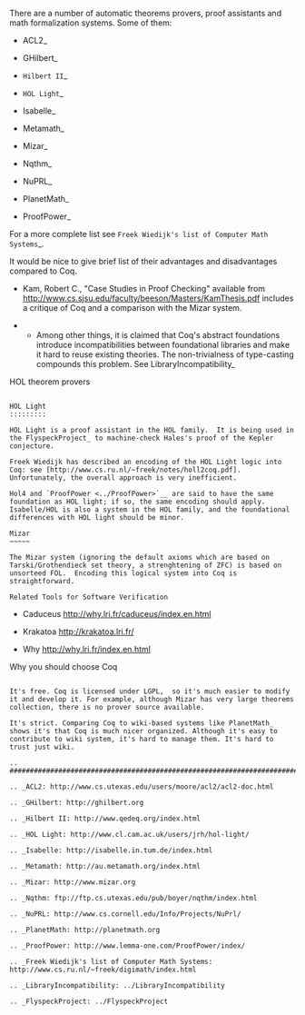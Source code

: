 There are a number of automatic theorems provers, proof assistants and math formalization systems. Some of them:

* ACL2_

* GHilbert_

* `Hilbert II`_

* `HOL Light`_

* Isabelle_

* Metamath_

* Mizar_

* Nqthm_

* NuPRL_

* PlanetMath_

* ProofPower_

For a more complete list see `Freek Wiedijk's list of Computer Math Systems`_. 

It would be nice to give brief list of their advantages and disadvantages compared to Coq. 

* Kam, Robert C., "Case Studies in Proof Checking" available from http://www.cs.sjsu.edu/faculty/beeson/Masters/KamThesis.pdf includes a critique of Coq and a comparison with the Mizar system.

* * Among other things, it is claimed that Coq's abstract foundations introduce incompatibilities between foundational libraries and make it hard to reuse existing theories.  The non-trivialness of type-casting compounds this problem.  See LibraryIncompatibility_

HOL theorem provers
~~~~~~~~~~~~~~~~~~~

HOL Light
:::::::::

HOL Light is a proof assistant in the HOL family.  It is being used in the FlyspeckProject_ to machine-check Hales's proof of the Kepler conjecture.

Freek Wiedijk has described an encoding of the HOL Light logic into Coq: see [http://www.cs.ru.nl/~freek/notes/holl2coq.pdf].  Unfortunately, the overall approach is very inefficient.

Hol4 and `ProofPower <../ProofPower>`__ are said to have the same foundation as HOL light; if so, the same encoding should apply.  Isabelle/HOL is also a system in the HOL family, and the foundational differences with HOL light should be minor.

Mizar
~~~~~

The Mizar system (ignoring the default axioms which are based on Tarski/Grothendieck set theory, a strenghtening of ZFC) is based on unsorteed FOL.  Encoding this logical system into Coq is straightforward.

Related Tools for Software Verification
~~~~~~~~~~~~~~~~~~~~~~~~~~~~~~~~~~~~~~~

* Caduceus http://why.lri.fr/caduceus/index.en.html

* Krakatoa http://krakatoa.lri.fr/

* Why http://why.lri.fr/index.en.html

Why you should choose Coq
~~~~~~~~~~~~~~~~~~~~~~~~~

It's free. Coq is licensed under LGPL,  so it's much easier to modify it and develop it. For example, although Mizar has very large theorems collection, there is no prover source available.

It's strict. Comparing Coq to wiki-based systems like PlanetMath_ shows it's that Coq is much nicer organized. Although it's easy to contribute to wiki system, it's hard to manage them. It's hard to trust just wiki.

.. ############################################################################

.. _ACL2: http://www.cs.utexas.edu/users/moore/acl2/acl2-doc.html

.. _GHilbert: http://ghilbert.org

.. _Hilbert II: http://www.qedeq.org/index.html

.. _HOL Light: http://www.cl.cam.ac.uk/users/jrh/hol-light/

.. _Isabelle: http://isabelle.in.tum.de/index.html

.. _Metamath: http://au.metamath.org/index.html

.. _Mizar: http://www.mizar.org

.. _Nqthm: ftp://ftp.cs.utexas.edu/pub/boyer/nqthm/index.html

.. _NuPRL: http://www.cs.cornell.edu/Info/Projects/NuPrl/

.. _PlanetMath: http://planetmath.org

.. _ProofPower: http://www.lemma-one.com/ProofPower/index/

.. _Freek Wiedijk's list of Computer Math Systems: http://www.cs.ru.nl/~freek/digimath/index.html

.. _LibraryIncompatibility: ../LibraryIncompatibility

.. _FlyspeckProject: ../FlyspeckProject

